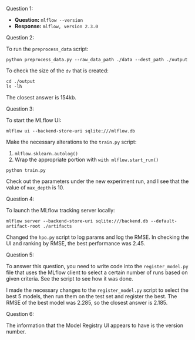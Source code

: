 Question 1:

- **Question:** `mlflow --version`
- **Response:** `mlflow, version 2.3.0`

Question 2:

To run the `preprocess_data` script:
```
python preprocess_data.py --raw_data_path ./data --dest_path ./output
```

To check the size of the `dv` that is created:
```
cd ./output
ls -lh
```
The closest answer is 154kb.

Question 3:

To start the MLflow UI:
```
mlflow ui --backend-store-uri sqlite:///mlflow.db
```

Make the necessary alterations to the `train.py` script:
1. `mlflow.sklearn.autolog()`
2. Wrap the appropriate portion with `with mlflow.start_run()`

```
python train.py
```

Check out the parameters under the new experiment run, and I see that the value of `max_depth` is 10.

Question 4:

To launch the MLflow tracking server locally:
```
mlflow server --backend-store-uri sqlite:///backend.db --default-artifact-root ./artifacts
```

Changed the `hpo.py` script to log params and log the RMSE. In checking the UI and ranking by RMSE, the best performance was 2.45.

Question 5:

To answer this question, you need to write code into the `register_model.py` file that uses the MLflow client to select a certain number of runs based on given criteria. See the script to see how it was done.

I made the necessary changes to the `register_model.py` script to select the best 5 models, then run them on the test set and register the best. The RMSE of the best model was 2.285, so the closest answer is 2.185.

Question 6:

The information that the Model Registry UI appears to have is the version number.
